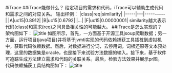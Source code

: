 #iTrace
##iTrace能做什么？
给定项目的需求和代码，iTrace可以辅助生成代码和需求之间的对应关系。
输出样例：
|class|req|similarity|
|-----|---|----------|
|A|uc15|0.8912|
|B|uc15|0.6792|
|...|
|F|uc15|0.00000001|
similarity越大表示代码(class)和需求(req)之间具备相关性的可能越大。
##iTrace是怎么实现的？
架构图如下：
![title](https://leanote.com/api/file/getImage?fileId=5c68d271ab64414348000470)
如图所示，首先，一方面基于开源工具jsoup爬取数据；另一方面，运行项目(java项目)并将基于jvmti实现的代码依赖捕获工具插桩到虚拟机中，获取代码依赖数据。然后，对数据进行分词，去停用词，词根还原等文本预处理，这里的数据集是oracle，也是接下来试验方法数据的输入。接下来，基于软件可追踪生成方法建立需求和代码的关联关系。最后，检验方法效果并展示pr图。
代码依赖捕获工具结构图如下：
![title](https://leanote.com/api/file/getImage?fileId=5c68d4a3ab6441434800048c)

